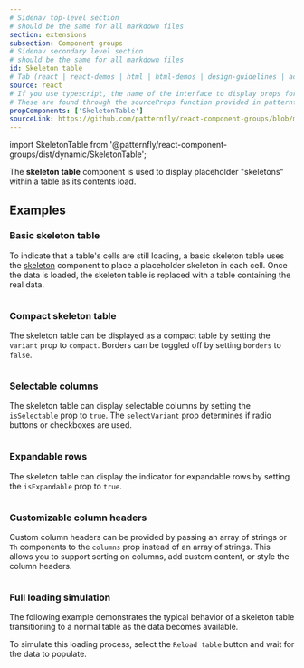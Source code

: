 ```yaml
---
# Sidenav top-level section
# should be the same for all markdown files
section: extensions
subsection: Component groups
# Sidenav secondary level section
# should be the same for all markdown files
id: Skeleton table
# Tab (react | react-demos | html | html-demos | design-guidelines | accessibility)
source: react
# If you use typescript, the name of the interface to display props for
# These are found through the sourceProps function provided in patternfly-docs.source.js
propComponents: ['SkeletonTable']
sourceLink: https://github.com/patternfly/react-component-groups/blob/main/packages/module/patternfly-docs/content/extensions/component-groups/examples/Skeleton/Skeleton.md
---
```

import SkeletonTable from '@patternfly/react-component-groups/dist/dynamic/SkeletonTable';

The **skeleton table** component is used to display placeholder "skeletons" within a table as its contents load.

## Examples

### Basic skeleton table

To indicate that a table's cells are still loading, a basic skeleton table uses the [skeleton](https://www.patternfly.org/components/skeleton) component to place a placeholder skeleton in each cell. Once the data is loaded, the skeleton table is replaced with a table containing the real data.

```js file="./SkeletonTableExample.tsx"

```

### Compact skeleton table

The skeleton table can be displayed as a compact table by setting the `variant` prop to `compact`. Borders can be toggled off by setting `borders` to `false`.

```js file="./SkeletonTableCompactExample.tsx"

```

### Selectable columns

The skeleton table can display selectable columns by setting the `isSelectable` prop to `true`. The `selectVariant` prop determines if radio buttons or checkboxes are used.

```js file="./SkeletonTableSelectableExample.tsx"

```

### Expandable rows

The skeleton table can display the indicator for expandable rows by setting the `isExpandable` prop to `true`.

```js file="./SkeletonTableExpandableExample.tsx"

```

### Customizable column headers

Custom column headers can be provided by passing an array of strings or `Th` components to the `columns` prop instead of an array of strings. This allows you to support sorting on columns, add custom content, or style the column headers.

```js file="./SkeletonTableCustomExample.tsx"

```

### Full loading simulation

The following example demonstrates the typical behavior of a skeleton table transitioning to a normal table as the data becomes available.

To simulate this loading process, select the `Reload table` button and wait for the data to populate.


```js file="./SkeletonTableLoadingExample.tsx"

```
